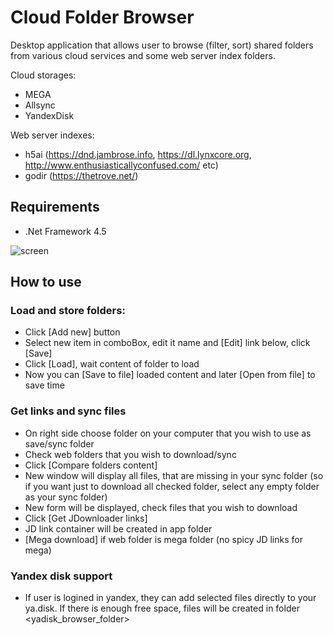 # Cloud Folder Browser
Desktop application that allows user to browse (filter, sort) shared folders from various cloud services and some web server index folders. 

Cloud storages:
* MEGA
* Allsync
* YandexDisk

Web server indexes:
* h5ai (https://dnd.jambrose.info, https://dl.lynxcore.org, http://www.enthusiasticallyconfused.com/ etc)
* godir (https://thetrove.net/)

## Requirements
* .Net Framework 4.5

![screen](https://i.imgur.com/qdtG7Yt.jpg)

## How to use
### Load and store folders:
* Click [Add new] button
* Select new item in comboBox, edit it name and [Edit] link below, click [Save]
* Click [Load], wait content of folder to load
* Now you can [Save to file] loaded content and later [Open from file] to save time
### Get links and sync files
* On right side choose folder on your computer that you wish to use as save/sync folder
* Check web folders that you wish to download/sync
* Click [Compare folders content]
* New window will display all files, that are missing in your sync folder (so if you want just to download all checked folder, select any empty folder as your sync folder)
* New form will be displayed, check files that you wish to download
* Click [Get JDownloader links]
* JD link container will be created in app folder
* [Mega download] if web folder is mega folder (no spicy JD links for mega)
### Yandex disk support
* If user is logined in yandex, they can add selected files directly to your ya.disk. If there is enough free space, files will be created in folder <yadisk_browser_folder>
